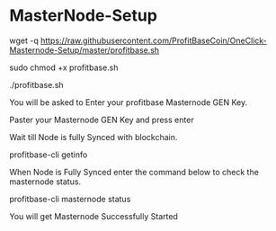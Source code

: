 # MasterNode-Setup

wget -q https://raw.githubusercontent.com/ProfitBaseCoin/OneClick-Masternode-Setup/master/profitbase.sh

sudo chmod +x profitbase.sh

./profitbase.sh

You will be asked to Enter your profitbase Masternode GEN Key.

Paster your Masternode GEN Key and press enter

Wait till Node is fully Synced with blockchain.

profitbase-cli getinfo

When Node is Fully Synced enter the command below to check the masternode status.

profitbase-cli masternode status

You will get Masternode Successfully Started
